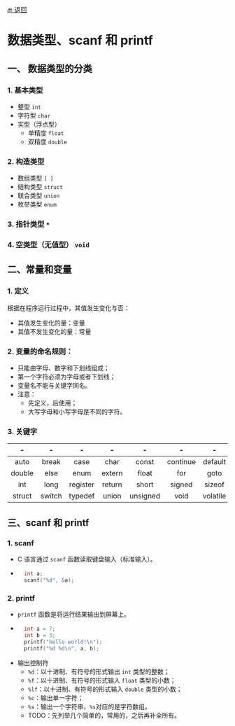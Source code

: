 [🔙 返回](../README.md)

# 数据类型、scanf 和 printf

## 一、 数据类型的分类
### 1. 基本类型
  - 整型 `int`
  - 字符型 `char`
  - 实型（浮点型）
    - 单精度 `float`
    - 双精度 `double`
### 2. 构造类型
  - 数组类型 `[ ]`
  - 结构类型 `struct`
  - 联合类型 `union`
  - 枚举类型 `enum`
### 3. 指针类型 `*`
### 4. 空类型（无值型） `void`

## 二、常量和变量
### 1. 定义
根据在程序运行过程中，其值发生变化与否：
  - 其值发生变化的量：变量
  - 其值不发生变化的量：常量
### 2. 变量的命名规则：
  - 只能由字母、数字和下划线组成；
  - 第一个字符必须为字母或者下划线；
  - 变量名不能与关键字同名。
  - 注意：
    - 先定义，后使用；
    - 大写字母和小写字母是不同的字符。
### 3. 关键字
  -|-|-|-|-|-|-|-
  :---:  | :---: | :---:   | :---:  | :---:    | :---:    | :---:    | :---:
  auto   | break | case    | char   | const    | continue | default  | do
  double | else  | enum    | extern | float    | for      | goto     | if
  int    | long  | register| return | short    | signed   | sizeof   | static
  struct | switch| typedef | union  | unsigned | void     | volatile | while

## 三、scanf 和 printf
### 1. scanf
  - C 语言通过 `scanf` 函数读取键盘输入（标准输入）。
  - ``` C
      int a;
      scanf("%d", &a); 
    ```

### 2. printf
  -  `printf` 函数是将运行结果输出到屏幕上。
  - ``` C
      int a = 7;
      int b = 3;
      printf("hello world!\n");
      printf("%d %d\n", a, b); 
    ```
  - 输出控制符
    - `%d`：以十进制、有符号的形式输出 `int` 类型的整数；
    - `%f`：以十进制、有符号的形式输入 `float` 类型的小数；
    - `%lf`：以十进制、有符号的形式输入 `double` 类型的小数；
    - `%c`：输出单一字符；
    - `%s`：输出一个字符串，`%s`对应的是字符数组。
    - TODO：先列举几个简单的，常用的，之后再补全所有。
